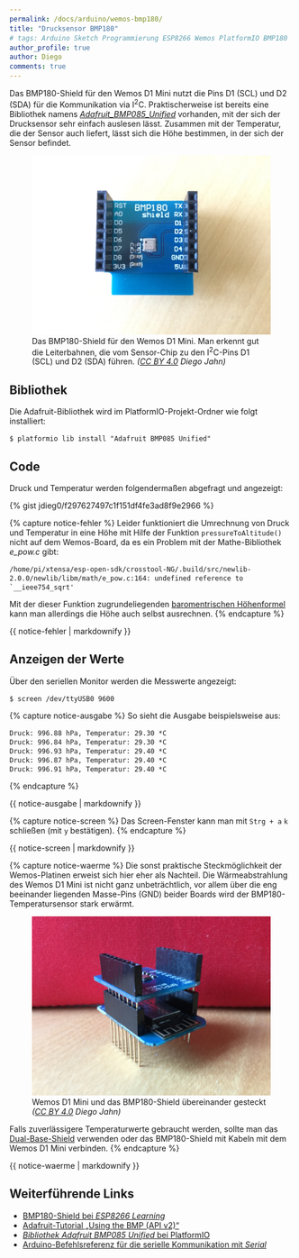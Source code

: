 ```yaml
---
permalink: /docs/arduino/wemos-bmp180/
title: "Drucksensor BMP180"
# tags: Arduino Sketch Programmierung ESP8266 Wemos PlatformIO BMP180
author_profile: true
author: Diego
comments: true
---
```

Das BMP180-Shield für den Wemos D1 Mini nutzt die Pins D1 (SCL) und D2 (SDA) für die Kommunikation via I<sup>2</sup>C. Praktischerweise ist bereits eine Bibliothek namens [*Adafruit_BMP085_Unified*](https://github.com/adafruit/Adafruit_BMP085_Unified) vorhanden, mit der sich der Drucksensor sehr einfach auslesen lässt. Zusammen mit der Temperatur, die der Sensor auch liefert, lässt sich die Höhe bestimmen, in der sich der Sensor befindet.

<figure>
    <a href="/assets/images/docs/wemos-d1-mini_bmp180-shield.jpg"><img src="/assets/images/docs/wemos-d1-mini_bmp180-shield.jpg" alt="Foto des BMP180-Shields."></a>
    <figcaption>
        Das BMP180-Shield für den Wemos D1 Mini. Man erkennt gut die Leiterbahnen, die vom Sensor-Chip zu den I<sup>2</sup>C-Pins D1 (SCL) und D2 (SDA) führen. <i>(<a href="https://creativecommons.org/licenses/by/4.0/">CC BY 4.0</a> Diego Jahn)</i>
    </figcaption>
</figure>

## Bibliothek

Die Adafruit-Bibliothek wird im PlatformIO-Projekt-Ordner wie folgt installiert:

    $ platformio lib install "Adafruit BMP085 Unified"

## Code

Druck und Temperatur werden folgendermaßen abgefragt und angezeigt:

{% gist jdieg0/f297627497c1f151df4fe3ad8f9e2966 %}

{% capture notice-fehler %}
Leider funktioniert die Umrechnung von Druck und Temperatur in eine Höhe mit Hilfe der Funktion ```pressureToAltitude()``` nicht auf dem Wemos-Board, da es ein Problem mit der Mathe-Bibliothek *e_pow.c* gibt:

```
/home/pi/xtensa/esp-open-sdk/crosstool-NG/.build/src/newlib-2.0.0/newlib/libm/math/e_pow.c:164: undefined reference to `__ieee754_sqrt'
```

Mit der dieser Funktion zugrundeliegenden [baromentrischen Höhenformel](https://de.wikipedia.org/wiki/Barometrische_Höhenformel) kann man allerdings die Höhe auch selbst ausrechnen.
{% endcapture %}
<div class="notice">
    {{ notice-fehler | markdownify }}
</div>

## Anzeigen der Werte

Über den seriellen Monitor werden die Messwerte angezeigt:

    $ screen /dev/ttyUSB0 9600

{% capture notice-ausgabe %}
So sieht die Ausgabe beispielsweise aus:

```
Druck: 996.88 hPa, Temperatur: 29.30 *C
Druck: 996.84 hPa, Temperatur: 29.30 *C
Druck: 996.93 hPa, Temperatur: 29.40 *C
Druck: 996.87 hPa, Temperatur: 29.40 *C
Druck: 996.91 hPa, Temperatur: 29.40 *C
```
{% endcapture %}
<div class="notice--success">
	{{ notice-ausgabe | markdownify }}
</div>

{% capture notice-screen %}
Das Screen-Fenster kann man mit ```Strg + a``` ```k``` schließen (mit ```y``` bestätigen).
{% endcapture %}
<div class="notice--info">
	{{ notice-screen | markdownify }}
</div>

{% capture notice-waerme %}
Die sonst praktische Steckmöglichkeit der Wemos-Platinen erweist sich hier eher als Nachteil. Die Wärmeabstrahlung des Wemos D1 Mini ist nicht ganz unbeträchtlich, vor allem über die eng beeinander liegenden Masse-Pins (GND) beider Boards wird der BMP180-Temperatursensor stark erwärmt.

<figure>
    <a href="/assets/images/docs/wemos-d1-mini_bmp180-shield_gesteckt.jpg"><img src="/assets/images/docs/wemos-d1-mini_bmp180-shield_gesteckt.jpg" alt="Foto des BMP180-Shields zusammengesteckt mit einem Wemos D1 Mini"></a>
    <figcaption>
       Wemos D1 Mini und das BMP180-Shield übereinander gesteckt <i>(<a href="https://creativecommons.org/licenses/by/4.0/">CC BY 4.0</a> Diego Jahn)</i>
    </figcaption>
</figure>

Falls zuverlässigere Temperaturwerte gebraucht werden, sollte man das [Dual-Base-Shield](https://wiki.wemos.cc/products:d1_mini_shields:dual_base) verwenden oder das BMP180-Shield mit Kabeln mit dem Wemos D1 Mini verbinden.
{% endcapture %}
<div class="notice--warning">
	{{ notice-waerme | markdownify }}
</div>

## Weiterführende Links

- [BMP180-Shield bei *ESP8266 Learning*](http://www.esp8266learning.com/wemos-mini-bmp180-shield.php)
- [Adafruit-Tutorial „Using the BMP (API v2)“](https://learn.adafruit.com/bmp085/using-the-bmp085-api-v2)
- [*Bibliothek Adafruit BMP085 Unified* bei PlatformIO](http://platformio.org/lib/show/16/Adafruit%20BMP085%20Unified)
- [Arduino-Befehlsreferenz für die serielle Kommunikation mit *Serial*](https://www.arduino.cc/en/Reference/Serial)
